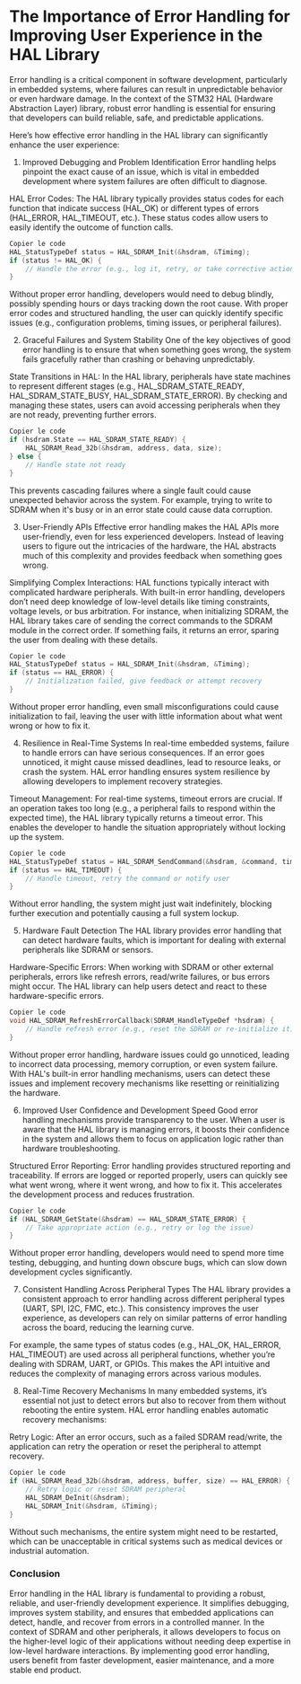 # The Importance of Error Handling for Improving User Experience in the HAL Library
Error handling is a critical component in software development, particularly in embedded systems, where failures can result in unpredictable behavior or even hardware damage. In the context of the STM32 HAL (Hardware Abstraction Layer) library, robust error handling is essential for ensuring that developers can build reliable, safe, and predictable applications.

Here’s how effective error handling in the HAL library can significantly enhance the user experience:

1. Improved Debugging and Problem Identification
Error handling helps pinpoint the exact cause of an issue, which is vital in embedded development where system failures are often difficult to diagnose.

HAL Error Codes: The HAL library typically provides status codes for each function that indicate success (HAL_OK) or different types of errors (HAL_ERROR, HAL_TIMEOUT, etc.). These status codes allow users to easily identify the outcome of function calls.

```c
Copier le code
HAL_StatusTypeDef status = HAL_SDRAM_Init(&hsdram, &Timing);
if (status != HAL_OK) {
    // Handle the error (e.g., log it, retry, or take corrective action)
}
```
Without proper error handling, developers would need to debug blindly, possibly spending hours or days tracking down the root cause. With proper error codes and structured handling, the user can quickly identify specific issues (e.g., configuration problems, timing issues, or peripheral failures).

2. Graceful Failures and System Stability
One of the key objectives of good error handling is to ensure that when something goes wrong, the system fails gracefully rather than crashing or behaving unpredictably.

State Transitions in HAL: In the HAL library, peripherals have state machines to represent different stages (e.g., HAL_SDRAM_STATE_READY, HAL_SDRAM_STATE_BUSY, HAL_SDRAM_STATE_ERROR). By checking and managing these states, users can avoid accessing peripherals when they are not ready, preventing further errors.

```c
Copier le code
if (hsdram.State == HAL_SDRAM_STATE_READY) {
    HAL_SDRAM_Read_32b(&hsdram, address, data, size);
} else {
    // Handle state not ready
}
```
This prevents cascading failures where a single fault could cause unexpected behavior across the system. For example, trying to write to SDRAM when it's busy or in an error state could cause data corruption.

3. User-Friendly APIs
Effective error handling makes the HAL APIs more user-friendly, even for less experienced developers. Instead of leaving users to figure out the intricacies of the hardware, the HAL abstracts much of this complexity and provides feedback when something goes wrong.

Simplifying Complex Interactions: HAL functions typically interact with complicated hardware peripherals. With built-in error handling, developers don’t need deep knowledge of low-level details like timing constraints, voltage levels, or bus arbitration. For instance, when initializing SDRAM, the HAL library takes care of sending the correct commands to the SDRAM module in the correct order. If something fails, it returns an error, sparing the user from dealing with these details.

```c
Copier le code
HAL_StatusTypeDef status = HAL_SDRAM_Init(&hsdram, &Timing);
if (status == HAL_ERROR) {
    // Initialization failed, give feedback or attempt recovery
}
```
Without proper error handling, even small misconfigurations could cause initialization to fail, leaving the user with little information about what went wrong or how to fix it.

4. Resilience in Real-Time Systems
In real-time embedded systems, failure to handle errors can have serious consequences. If an error goes unnoticed, it might cause missed deadlines, lead to resource leaks, or crash the system. HAL error handling ensures system resilience by allowing developers to implement recovery strategies.

Timeout Management: For real-time systems, timeout errors are crucial. If an operation takes too long (e.g., a peripheral fails to respond within the expected time), the HAL library typically returns a timeout error. This enables the developer to handle the situation appropriately without locking up the system.

```c
Copier le code
HAL_StatusTypeDef status = HAL_SDRAM_SendCommand(&hsdram, &command, timeout);
if (status == HAL_TIMEOUT) {
    // Handle timeout, retry the command or notify user
}
```
Without error handling, the system might just wait indefinitely, blocking further execution and potentially causing a full system lockup.

5. Hardware Fault Detection
The HAL library provides error handling that can detect hardware faults, which is important for dealing with external peripherals like SDRAM or sensors.

Hardware-Specific Errors: When working with SDRAM or other external peripherals, errors like refresh errors, read/write failures, or bus errors might occur. The HAL library can help users detect and react to these hardware-specific errors.

```c
Copier le code
void HAL_SDRAM_RefreshErrorCallback(SDRAM_HandleTypeDef *hsdram) {
    // Handle refresh error (e.g., reset the SDRAM or re-initialize it)
}
```

Without proper error handling, hardware issues could go unnoticed, leading to incorrect data processing, memory corruption, or even system failure. With HAL's built-in error handling mechanisms, users can detect these issues and implement recovery mechanisms like resetting or reinitializing the hardware.

6. Improved User Confidence and Development Speed
Good error handling mechanisms provide transparency to the user. When a user is aware that the HAL library is managing errors, it boosts their confidence in the system and allows them to focus on application logic rather than hardware troubleshooting.

Structured Error Reporting: Error handling provides structured reporting and traceability. If errors are logged or reported properly, users can quickly see what went wrong, where it went wrong, and how to fix it. This accelerates the development process and reduces frustration.

```c
Copier le code
if (HAL_SDRAM_GetState(&hsdram) == HAL_SDRAM_STATE_ERROR) {
    // Take appropriate action (e.g., retry or log the issue)
}
```
Without proper error handling, developers would need to spend more time testing, debugging, and hunting down obscure bugs, which can slow down development cycles significantly.

7. Consistent Handling Across Peripheral Types
The HAL library provides a consistent approach to error handling across different peripheral types (UART, SPI, I2C, FMC, etc.). This consistency improves the user experience, as developers can rely on similar patterns of error handling across the board, reducing the learning curve.

For example, the same types of status codes (e.g., HAL_OK, HAL_ERROR, HAL_TIMEOUT) are used across all peripheral functions, whether you’re dealing with SDRAM, UART, or GPIOs. This makes the API intuitive and reduces the complexity of managing errors across various modules.

8. Real-Time Recovery Mechanisms
In many embedded systems, it’s essential not just to detect errors but also to recover from them without rebooting the entire system. HAL error handling enables automatic recovery mechanisms:

Retry Logic: After an error occurs, such as a failed SDRAM read/write, the application can retry the operation or reset the peripheral to attempt recovery.

```c
Copier le code
if (HAL_SDRAM_Read_32b(&hsdram, address, buffer, size) == HAL_ERROR) {
    // Retry logic or reset SDRAM peripheral
    HAL_SDRAM_DeInit(&hsdram);
    HAL_SDRAM_Init(&hsdram, &Timing);
}
```
Without such mechanisms, the entire system might need to be restarted, which can be unacceptable in critical systems such as medical devices or industrial automation.

### Conclusion
Error handling in the HAL library is fundamental to providing a robust, reliable, and user-friendly development experience. It simplifies debugging, improves system stability, and ensures that embedded applications can detect, handle, and recover from errors in a controlled manner. In the context of SDRAM and other peripherals, it allows developers to focus on the higher-level logic of their applications without needing deep expertise in low-level hardware interactions. By implementing good error handling, users benefit from faster development, easier maintenance, and a more stable end product.